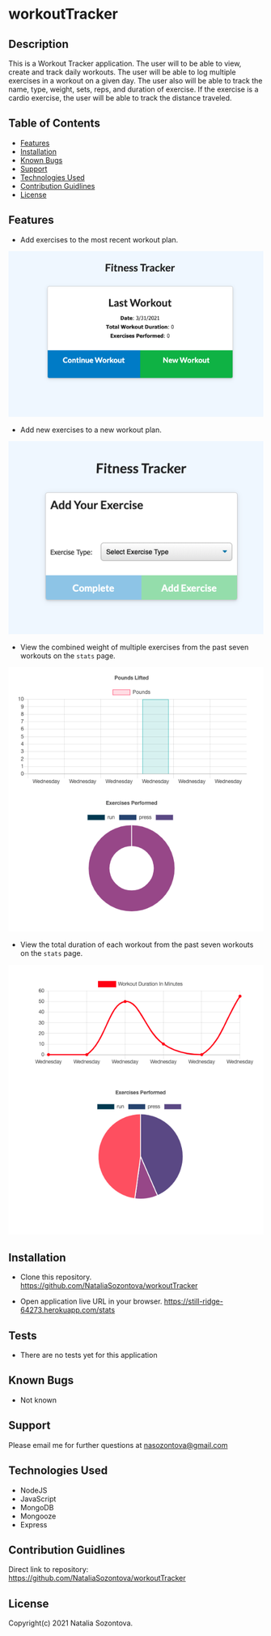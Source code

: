 # workoutTracker

## Description
This is a Workout Tracker application. The user will to be able to view, create and track daily workouts. The user will be able to log multiple exercises in a workout on a given day. The user also will be able to track the name, type, weight, sets, reps, and duration of exercise. If the exercise is a cardio exercise, the user will be able to track the distance traveled.

## Table of Contents
* [Features](#features)
* [Installation](#installation)
* [Known Bugs](#known-bugs)
* [Support](#support)
* [Technologies Used](#technologies-used)
* [Contribution Guidlines](#contribution-guidlines)
* [License](#license)

## Features
* Add exercises to the most recent workout plan.

![Screenshot](/public/assets/images/ContinueWorkout.png)

* Add new exercises to a new workout plan.

![Screenshot](/public/assets/images/addNew.png)

* View the combined weight of multiple exercises from the past seven workouts on the `stats` page.

![Screenshot](/public/assets/images/poundsTotal.png)

* View the total duration of each workout from the past seven workouts on the `stats` page.

![Screenshot](/public/assets/images/timeTotal.png)

## Installation 
* Clone this repository.
https://github.com/NataliaSozontova/workoutTracker

* Open application live URL in your browser.
https://still-ridge-64273.herokuapp.com/stats

## Tests

* There are no tests yet for this application

## Known Bugs
* Not known

## Support
Please email me for further questions at nasozontova@gmail.com

## Technologies Used
* NodeJS
* JavaScript
* MongoDB
* Mongooze
* Express

## Contribution Guidlines
Direct link to repository: 
https://github.com/NataliaSozontova/workoutTracker

## License
Copyright(c) 2021 Natalia Sozontova.